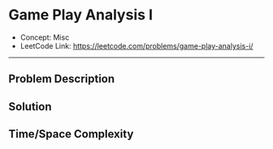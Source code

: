 # Game Play Analysis I

- Concept: Misc
- LeetCode Link: https://leetcode.com/problems/game-play-analysis-i/

---

## Problem Description

## Solution

## Time/Space Complexity

